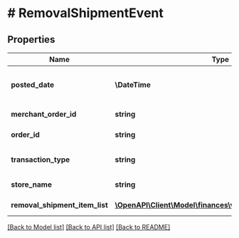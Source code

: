 # # RemovalShipmentEvent

## Properties

Name | Type | Description | Notes
------------ | ------------- | ------------- | -------------
**posted_date** | **\DateTime** | Fields with a schema type of date are in ISO 8601 date time format (for example GroupBeginDate). | [optional]
**merchant_order_id** | **string** | The merchant removal orderId. | [optional]
**order_id** | **string** | The identifier for the removal shipment order. | [optional]
**transaction_type** | **string** | The type of removal order.  Possible values:  * WHOLESALE_LIQUIDATION | [optional]
**store_name** | **string** | The name of the store where the event occurred. | [optional]
**removal_shipment_item_list** | [**\OpenAPI\Client\Model\finances\v0\RemovalShipmentItem[]**](RemovalShipmentItem.md) | A list of information about removal shipment items. | [optional]

[[Back to Model list]](../../README.md#models) [[Back to API list]](../../README.md#endpoints) [[Back to README]](../../README.md)
